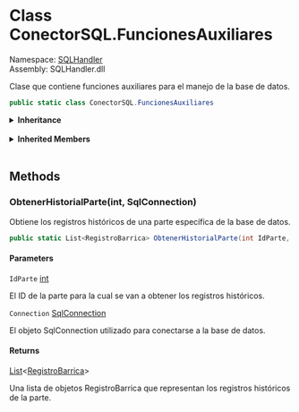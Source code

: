 # <a id="SQLHandler_ConectorSQL_FuncionesAuxiliares"></a> Class ConectorSQL.FuncionesAuxiliares

Namespace: [SQLHandler](SQLHandler.md)  
Assembly: SQLHandler.dll  

Clase que contiene funciones auxiliares para el manejo de la base de datos.

```csharp
public static class ConectorSQL.FuncionesAuxiliares
```

<Details>
<Summary><strong>Inheritance</strong></Summary>

[object](https://learn.microsoft.com/dotnet/api/system.object) ← 
[ConectorSQL.FuncionesAuxiliares](SQLHandler.ConectorSQL.FuncionesAuxiliares.md)

</Details><br>

<Details>
<Summary><strong>Inherited Members</strong></Summary>

[object.ToString\(\)](https://learn.microsoft.com/dotnet/api/system.object.tostring), 
[object.Equals\(object\)](https://learn.microsoft.com/dotnet/api/system.object.equals\#system\-object\-equals\(system\-object\)), 
[object.Equals\(object, object\)](https://learn.microsoft.com/dotnet/api/system.object.equals\#system\-object\-equals\(system\-object\-system\-object\)), 
[object.ReferenceEquals\(object, object\)](https://learn.microsoft.com/dotnet/api/system.object.referenceequals), 
[object.GetHashCode\(\)](https://learn.microsoft.com/dotnet/api/system.object.gethashcode), 
[object.GetType\(\)](https://learn.microsoft.com/dotnet/api/system.object.gettype), 
[object.MemberwiseClone\(\)](https://learn.microsoft.com/dotnet/api/system.object.memberwiseclone)

</Details><br>

## Methods

### <a id="SQLHandler_ConectorSQL_FuncionesAuxiliares_ObtenerHistorialParte_System_Int32_System_Data_SqlClient_SqlConnection_"></a> ObtenerHistorialParte\(int, SqlConnection\)

Obtiene los registros históricos de una parte específica de la base de datos.

```csharp
public static List<RegistroBarrica> ObtenerHistorialParte(int IdParte, SqlConnection Connection)
```

#### Parameters

`IdParte` [int](https://learn.microsoft.com/dotnet/api/system.int32)

El ID de la parte para la cual se van a obtener los registros históricos.

`Connection` [SqlConnection](https://learn.microsoft.com/dotnet/api/system.data.sqlclient.sqlconnection)

El objeto SqlConnection utilizado para conectarse a la base de datos.

#### Returns

 [List](https://learn.microsoft.com/dotnet/api/system.collections.generic.list\-1)<[RegistroBarrica](SQLHandler.RegistroBarrica.md)\>

Una lista de objetos RegistroBarrica que representan los registros históricos de la parte.

